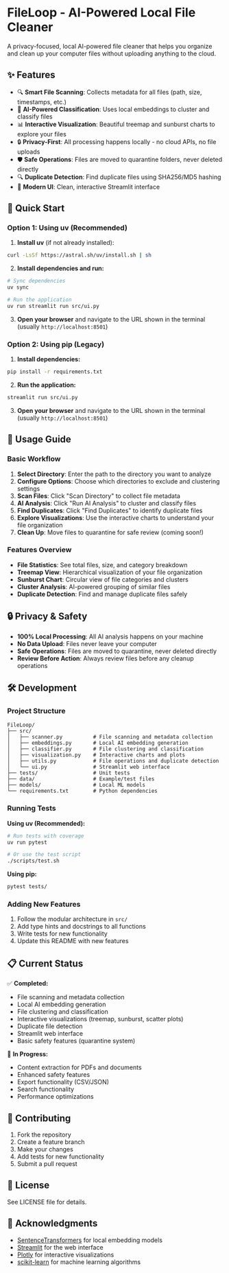 # FileLoop - AI-Powered Local File Cleaner

A privacy-focused, local AI-powered file cleaner that helps you organize and clean up your computer files without uploading anything to the cloud.

## ✨ Features

- 🔍 **Smart File Scanning**: Collects metadata for all files (path, size, timestamps, etc.)
- 🤖 **AI-Powered Classification**: Uses local embeddings to cluster and classify files
- 📊 **Interactive Visualization**: Beautiful treemap and sunburst charts to explore your files
- 🔒 **Privacy-First**: All processing happens locally - no cloud APIs, no file uploads
- 🛡️ **Safe Operations**: Files are moved to quarantine folders, never deleted directly
- 🔍 **Duplicate Detection**: Find duplicate files using SHA256/MD5 hashing
- 📱 **Modern UI**: Clean, interactive Streamlit interface

## 🚀 Quick Start

### Option 1: Using uv (Recommended)

1. **Install uv** (if not already installed):
```bash
curl -LsSf https://astral.sh/uv/install.sh | sh
```

2. **Install dependencies and run:**
```bash
# Sync dependencies
uv sync

# Run the application
uv run streamlit run src/ui.py
```

3. **Open your browser** and navigate to the URL shown in the terminal (usually `http://localhost:8501`)

### Option 2: Using pip (Legacy)

1. **Install dependencies:**
```bash
pip install -r requirements.txt
```

2. **Run the application:**
```bash
streamlit run src/ui.py
```

3. **Open your browser** and navigate to the URL shown in the terminal (usually `http://localhost:8501`)

## 📖 Usage Guide

### Basic Workflow

1. **Select Directory**: Enter the path to the directory you want to analyze
2. **Configure Options**: Choose which directories to exclude and clustering settings
3. **Scan Files**: Click "Scan Directory" to collect file metadata
4. **AI Analysis**: Click "Run AI Analysis" to cluster and classify files
5. **Find Duplicates**: Click "Find Duplicates" to identify duplicate files
6. **Explore Visualizations**: Use the interactive charts to understand your file organization
7. **Clean Up**: Move files to quarantine for safe review (coming soon!)

### Features Overview

- **File Statistics**: See total files, size, and category breakdown
- **Treemap View**: Hierarchical visualization of your file organization
- **Sunburst Chart**: Circular view of file categories and clusters
- **Cluster Analysis**: AI-powered grouping of similar files
- **Duplicate Detection**: Find and manage duplicate files safely

## 🔒 Privacy & Safety

- **100% Local Processing**: All AI analysis happens on your machine
- **No Data Upload**: Files never leave your computer
- **Safe Operations**: Files are moved to quarantine, never deleted directly
- **Review Before Action**: Always review files before any cleanup operations

## 🛠️ Development

### Project Structure
```
FileLoop/
├── src/
│   ├── scanner.py          # File scanning and metadata collection
│   ├── embeddings.py       # Local AI embedding generation
│   ├── classifier.py       # File clustering and classification
│   ├── visualization.py    # Interactive charts and plots
│   ├── utils.py            # File operations and duplicate detection
│   └── ui.py               # Streamlit web interface
├── tests/                  # Unit tests
├── data/                   # Example/test files
├── models/                 # Local ML models
└── requirements.txt        # Python dependencies
```

### Running Tests

**Using uv (Recommended):**
```bash
# Run tests with coverage
uv run pytest

# Or use the test script
./scripts/test.sh
```

**Using pip:**
```bash
pytest tests/
```

### Adding New Features
1. Follow the modular architecture in `src/`
2. Add type hints and docstrings to all functions
3. Write tests for new functionality
4. Update this README with new features

## 📋 Current Status

✅ **Completed:**
- File scanning and metadata collection
- Local AI embedding generation
- File clustering and classification
- Interactive visualizations (treemap, sunburst, scatter plots)
- Duplicate file detection
- Streamlit web interface
- Basic safety features (quarantine system)

🚧 **In Progress:**
- Content extraction for PDFs and documents
- Enhanced safety features
- Export functionality (CSV/JSON)
- Search functionality
- Performance optimizations

## 🤝 Contributing

1. Fork the repository
2. Create a feature branch
3. Make your changes
4. Add tests for new functionality
5. Submit a pull request

## 📄 License

See LICENSE file for details.

## 🙏 Acknowledgments

- [SentenceTransformers](https://www.sbert.net/) for local embedding models
- [Streamlit](https://streamlit.io/) for the web interface
- [Plotly](https://plotly.com/) for interactive visualizations
- [scikit-learn](https://scikit-learn.org/) for machine learning algorithms
